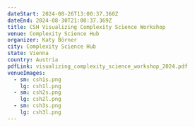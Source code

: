 ```yaml
---
dateStart: 2024-08-26T13:00:37.360Z
dateEnd: 2024-08-30T21:00:37.369Z
title: CSH Visualizing Complexity Science Workshop
venue: Complexity Science Hub
organizer: Katy Börner
city: Complexity Science Hub
state: Vienna
country: Austria
pdfLink: visualizing_complexity_science_workshop_2024.pdf
venueImages:
  - sm: csh1s.png
    lg: csh1l.png
  - sm: csh2s.png
    lg: csh2l.png
  - sm: csh3s.png
    lg: csh3l.png
---
```

